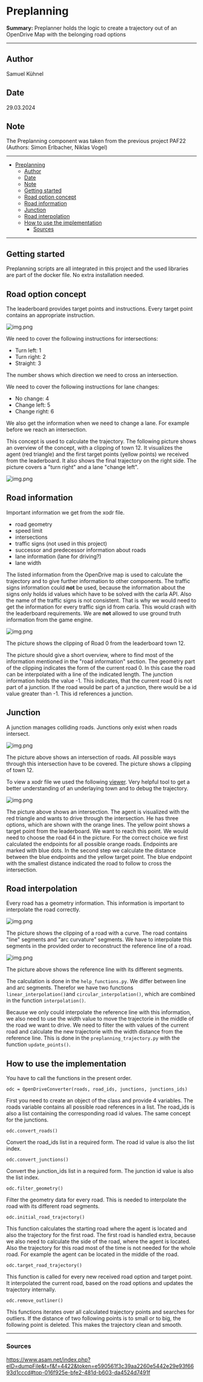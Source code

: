 # Preplanning

**Summary:** Preplanner holds the logic to create a trajectory out of an OpenDrive Map with the belonging road options

---

## Author

Samuel Kühnel

## Date

29.03.2024

## Note

The Preplanning component was taken from the previous project PAF22 (Authors: Simon Erlbacher, Niklas Vogel)

---
<!-- TOC -->
- [Preplanning](#preplanning)
  - [Author](#author)
  - [Date](#date)
  - [Note](#note)
  - [Getting started](#getting-started)
  - [Road option concept](#road-option-concept)
  - [Road information](#road-information)
  - [Junction](#junction)
  - [Road interpolation](#road-interpolation)
  - [How to use the implementation](#how-to-use-the-implementation)
    - [Sources](#sources)
<!-- TOC -->

---

## Getting started

Preplanning scripts are all integrated in this project and the used libraries are part of the docker file.
No extra installation needed.

## Road option concept

The leaderboard provides target points and instructions. Every target point contains an appropriate instruction.

![img.png](../00_assets/road_option.png)

We need to cover the following instructions for intersections:

* Turn left: 1
* Turn right: 2
* Straight: 3

The number shows which direction we need to cross an intersection.

We need to cover the following instructions for lane changes:

* No change: 4
* Change left: 5
* Change right: 6

We also get the information when we need to change a lane. For example before we reach an intersection.

This concept is used to calculate the trajectory. The following picture shows an overview of the concept, with a
clipping of town 12. It visualizes the agent (red triangle) and the first target points (yellow points) we received
from the leaderboard. It also shows the final trajectory on the right side. The picture covers a "turn right" and
a lane "change left".

![img.png](../00_assets/road_options_concept.png)

## Road information

Important information we get from the xodr file.

* road geometry
* speed limit
* intersections
* traffic signs (not used in this project)
* successor and predecessor information about roads
* lane information (lane for driving?)
* lane width

The listed information from the OpenDrive map is used to calculate the trajectory and to give further information
to other components. The traffic signs information could **not** be used, because the information about the signs
only holds id values which have to be solved with the carla API. Also the name of the traffic signs is not consistent.
That is why we would need to get the information for every traffic sign id from carla. This would crash with the
leaderboard requirements. We are **not** allowed to use ground truth information from the game engine.

![img.png](../00_assets/Road0_cutout.png)

The picture shows the clipping of Road 0 from the leaderboard town 12.

The picture should give a short overview, where to find most of the information mentioned in the "road information"
section. The geometry part of the clipping indicates the form of the current road 0. In this case the road can
be interpolated with a line of the indicated length.
The junction information holds the value -1. This indicates, that the current road 0 is not part of a junction.
If the road would be part of a junction, there would be a id value greater than -1. This id references a junction.

## Junction

A junction manages colliding roads. Junctions only exist when roads intersect.

![img.png](../00_assets/junction.png)

The picture above shows an intersection of roads. All possible ways through this intersection have to be covered.
The picture shows a clipping of town 12.

To view a xodr file we used the following [viewer](https://odrviewer.io/). Very helpful tool to get a better
understanding of an underlaying town and to debug the trajectory.

![img.png](../00_assets/intersection_2.png)

The picture above shows an intersection. The agent is visualized with the red triangle and wants to drive through
the intersection. He has three options, which are shown with the orange lines. The yellow point shows a target point
from the leaderboard. We want to reach this point.
We would need to choose the road 64 in the picture. For the correct choice we first calculated the endpoints for
all possible orange roads. Endpoints are marked with blue dots. In the second step we calculate the distance between
the blue endpoints and the yellow target point. The blue endpoint with the smallest distance indicated the road to
follow to cross the intersection.

## Road interpolation

Every road has a geometry information. This information is important to interpolate the road correctly.

![img.png](../00_assets/reference_xodr.png)

The picture shows the clipping of a road with a curve. The road contains "line" segments and "arc curvature" segments.
We have to interpolate this segments in the provided order to reconstruct the reference line of a road.

![img.png](../00_assets/reference.png)

The picture above shows the reference line with its different segments.

The calculation is done in the `help_functions.py`. We differ between line and arc segments.
Therefor we have two functions `linear_interpolation()`and `circular_interpolation()`, which are combined in the
function `interpolation()`.

Because we only could interpolate the reference line with this information, we also need to use the width value to
move the trajectorie in the middle of the road we want to drive. We need to filter the with values of the current road
and calculate the new trajectorie with the width distance from the reference line.
This is done in the `preplanning_trajectory.py` with the function `update_points()`.

## How to use the implementation

You have to call the functions in the present order.

`odc = OpenDriveConverter(roads, road_ids, junctions, junctions_ids)`

First you need to create an object of the class and provide 4 variables. The roads variable contains all possible road
references in a list. The road_ids is also a list containing the corresponding road id values. The same concept for
the junctions.

`odc.convert_roads()`

Convert the road_ids list in a required form. The road id value is also the list index.

`odc.convert_junctions()`

Convert the junction_ids list in a required form. The junction id value is also the list index.

`odc.filter_geometry()`

Filter the geometry data for every road. This is needed to interpolate the road with its different road segments.

`odc.initial_road_trajectory()`

This function calculates the starting road where the agent is located and also the trajectory for the first road.
The first road is handled extra, because we also need to calculate the side of the road, where the agent is located.
Also the trajectory for this road most of the time is not needed for the whole road. For example the agent can
be located in the middle of the road.

`odc.target_road_trajectory()`

This function is called for every new received road option and target point. It interpolated the current road, based
on the road options and updates the trajectory internally.

`odc.remove_outliner()`

This functions iterates over all calculated trajectory points and searches for outliers. If the distance of
two following points is to small or to big, the following point is deleted. This makes the trajectory clean and smooth.

---

### Sources

<https://www.asam.net/index.php?eID=dumpFile&t=f&f=4422&token=e590561f3c39aa2260e5442e29e93f6693d1cccd#top-016f925e-bfe2-481d-b603-da4524d7491f>

